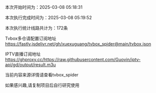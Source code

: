 
本次开始时间为：2025-03-08 05:18:31

本次执行完成时间为：2025-03-08 05:19:52

本次执行统计线路共计为：172条

Tvbox多仓请配置订阅地址 https://fastly.jsdelivr.net/gh/xuexuguang/tvbox_spider@main/tvbox.json

IPTV直播订阅地址 https://ghproxy.cc/https://raw.githubusercontent.com/Guovin/iptv-api/gd/output/result.m3u

当前内容来源详情请查看tvbox_spider

如果感兴趣,请复制项目后自行研究使用
